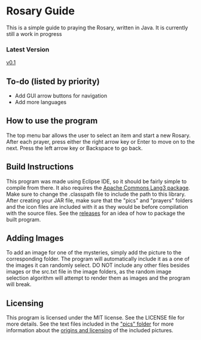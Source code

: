 # Rosary Guide
This is a simple guide to praying the Rosary, written in Java. It is currently still a work in progress

### Latest Version
[v0.1](https://github.com/km3000/rosary-guide/releases/tag/0.1)

## To-do (listed by priority)
* Add GUI arrow buttons for navigation
* Add more languages

## How to use the program
The top menu bar allows the user to select an item and start a new Rosary. After each prayer, press either the right arrow key or Enter to move on to the next. Press the  left arrow key or Backspace to go back.

## Build Instructions
This program was made using Eclipse IDE, so it should be fairly simple to compile from there. It also requires the [Apache Commons Lang3 package](https://commons.apache.org/proper/commons-lang/javadocs/api-release/index.html). Make sure to change the .classpath file to include the path to this library. After creating your JAR file, make sure that the "pics" and "prayers" folders and the icon files are included with it as they would be before compilation with the source files. See the [releases](https://github.com/km3000/rosary-guide/releases) for an idea of how to package the built program.

## Adding Images
To add an image for one of the mysteries, simply add the picture to the corresponding folder. The program will automatically include it as a one of the images it can randomly select. DO NOT include any other files besides images or the src.txt file in the image folders, as the random image selection algorithm will attempt to render them as images and the program will break.

## Licensing
This program is licensed under the MIT license. See the LICENSE file for more details. See the text files included in the ["pics" folder](https://github.com/km3000/rosary-guide/tree/master/pics) for more information about the [origins and licensing](https://github.com/km3000/rosary-guide/blob/master/pics/licensing.md) of the included pictures.
